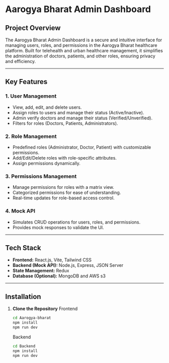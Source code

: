 # Aarogya Bharat Admin Dashboard

## **Project Overview**
The Aarogya Bharat Admin Dashboard is a secure and intuitive interface for managing users, roles, and permissions in the Aarogya Bharat healthcare platform. Built for telehealth and urban healthcare management, it simplifies the administration of doctors, patients, and other roles, ensuring privacy and efficiency.

---

## **Key Features**
### **1. User Management**
- View, add, edit, and delete users.
- Assign roles to users and manage their status (Active/Inactive).
- Admin verify doctors and manage their status (Verified/Unverified).
- Filters for roles (Doctors, Patients, Administrators).

### **2. Role Management**
- Predefined roles (Administrator, Doctor, Patient) with customizable permissions.
- Add/Edit/Delete roles with role-specific attributes.
- Assign permissions dynamically.

### **3. Permissions Management**
- Manage permissions for roles with a matrix view.
- Categorized permissions for ease of understanding.
- Real-time updates for role-based access control.

### **4. Mock API**
- Simulates CRUD operations for users, roles, and permissions.
- Provides mock responses to validate the UI.

---

## **Tech Stack**
- **Frontend:** React.js, Vite, Tailwind CSS
- **Backend (Mock API):** Node.js, Express, JSON Server
- **State Management:** Redux
- **Database (Optional):** MongoDB and AWS s3 

---

## **Installation**

1. **Clone the Repository**
   Frontend
   ```bash
   cd Aarogya-bharat
   npm install
   npm run dev
   ```
   Backend
   ```bash
   cd Backend
   npm install
   npm run dev
